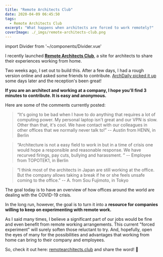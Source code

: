 ```yaml
---
title: "Remote Architects Club"
date: 2020-04-09 06:45:50
tags:
  - Remote Architects Club
excerpt: "What happens when architects are forced to work remotely?"
coverImage: ./_imgs/remote-architects-club.png
---
```


import Divider from '~/components/Divider.vue'

I recently launched **[Remote Architects Club](https://remotearchitects.club)**, a site for architects to share their experiences working from home.

Two weeks ago, I set out to build this. After a few days, I had a rough version online and asked some friends to contribute. [ArchDaily picked it up](https://www.archdaily.com/936929/share-your-work-from-home-experience-and-join-the-remote-architects-club) some days later and the reception's been great!

**If you are an architect and working at a company, I hope you'll find 3 minutes to contribute. It is easy and anonymous.**

Here are some of the comments currently posted:

> “It's going to be bad when I have to do anything that requires a lot of computing power. My personal laptop isn't great and our VPN is slow. Other than that, it's cool. We have contact with our colleagues in other offices that we normally never talk to!”
> -- Austin from HENN, in Berlin

> “Architecture is not a easy field to work in but in a time of crisis one would hope a responsible and reasonable response. We have recurved firings, pay cuts, bullying and harassment. ”
> -- Employee from TOPOTEK1, in Berlin

> “I think most of the architects in Japan are still working at the office. But the company allows taking a break if he or she feels unsafe coming to the office.”
> -- A. from Sou Fujimoto, in Tokyo

The goal today is to have an overview of how offices around the world are dealing with the COVID-19 crisis.

In the long run, however, the goal is to turn it into a **resource for companies willing to keep on experimenting with remote work.**

As I said many times, I believe a significant part of our jobs would be fine and even benefit from remote working arrangements. This current "forced experiment" will surely soften those reluctant to try. And, hopefully, open the eyes of many for the possibilities and advantages that working from home can bring to their company and employees.

So, check it out here: [remotearchitects.club](https://remotearchitects.club) and share the word! 💪
